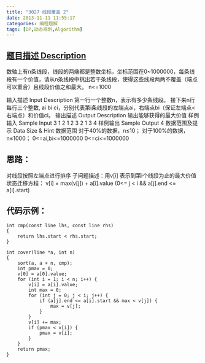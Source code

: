 ```yaml
---
title: "3027 线段覆盖 2"
date: 2013-11-11 11:55:17
categories: 编程题解
tags: [DP,动态规划,Algorithm]
---
```

<!-- more -->
## [题目描述 Description](http://www.wikioi.com/problem/3027/)
数轴上有n条线段，线段的两端都是整数坐标，坐标范围在0~1000000，每条线段有一个价值，请从n条线段中挑出若干条线段，使得这些线段两两不覆盖（端点可以重合）且线段价值之和最大。
n<=1000

输入描述 Input Description
第一行一个整数n，表示有多少条线段。
接下来n行每行三个整数, ai bi ci，分别代表第i条线段的左端点ai，右端点bi（保证左端点<右端点）和价值ci。
输出描述 Output Description
输出能够获得的最大价值
样例输入 Sample Input
3
1 2 1
2 3 2
1 3 4
样例输出 Sample Output
4
数据范围及提示 Data Size & Hint
数据范围
对于40%的数据，n≤10；
对于100%的数据，n≤1000；
0<=ai,bi<=1000000
0<=ci<=1000000

## 思路：
对线段按照左端点进行排序
子问题描述：用v[i] 表示到第i个线段为止的最大价值
状态迁移方程： v[i] = max(v[j]) + a[i].value (0<= j < i && a[j].end <= a[i].start)

## 代码示例：

    
    int cmp(const line lhs, const line rhs)
    {
        return lhs.start < rhs.start;
    }
    
    int cover(line *a, int n)
    {
        sort(a, a + n, cmp);
        int pmax = 0;
        v[0] = a[0].value;
        for (int i = 1; i < n; i++) {
            v[i] = a[i].value;
            int max = 0;
            for (int j = 0; j < i; j++) {
                if (a[j].end <= a[i].start && max < v[j]) {
                    max = v[j];
                }
            }
            v[i] += max;
            if (pmax < v[i]) {
                pmax = v[i];
            }
        }
        return pmax;
    }



